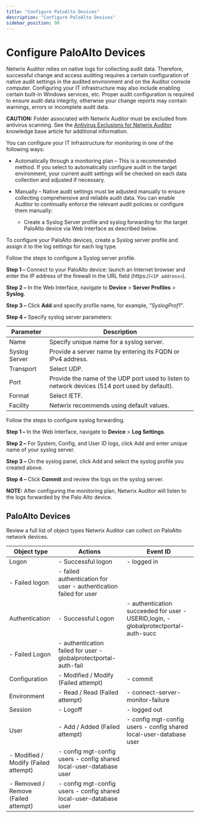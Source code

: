 ```yaml
---
title: "Configure PaloAlto Devices"
description: "Configure PaloAlto Devices"
sidebar_position: 90
---
```


# Configure PaloAlto Devices

Netwrix Auditor relies on native logs for collecting audit data. Therefore, successful change and
access auditing requires a certain configuration of native audit settings in the audited environment
and on the Auditor console computer. Configuring your IT infrastructure may also include enabling
certain built-in Windows services, etc. Proper audit configuration is required to ensure audit data
integrity, otherwise your change reports may contain warnings, errors or incomplete audit data.

**CAUTION:** Folder associated with Netwrix Auditor must be excluded from antivirus scanning. See
the
[Antivirus Exclusions for Netwrix Auditor](https://helpcenter.netwrix.com/bundle/z-kb-articles-salesforce/page/kA04u0000000HirCAE.html)
knowledge base article for additional information.

You can configure your IT Infrastructure for monitoring in one of the following ways:

- Automatically through a monitoring plan – This is a recommended method. If you select to
  automatically configure audit in the target environment, your current audit settings will be
  checked on each data collection and adjusted if necessary.
- Manually – Native audit settings must be adjusted manually to ensure collecting comprehensive and
  reliable audit data. You can enable Auditor to continually enforce the relevant audit policies or
  configure them manually:

    - Create a Syslog Server profile and syslog forwarding for the target PaloAlto device via Web
      Interface as described below.

To configure your PaloAlto devices, create a Syslog server profile and assign it to the log settings
for each log type.

Follow the steps to configure a Syslog server profile.

**Step 1 –** Connect to your PaloAlto device: launch an Internet browser and enter the IP address of
the firewall in the URL field (https://`<IP address>`).

**Step 2 –** In the Web Interface, navigate to **Device** > **Server Profiles** > **Syslog**.

**Step 3 –** Click **Add** and specify profile name, for example, _"SyslogProf1"_.

**Step 4 –** Specify syslog server parameters:

| Parameter     | Description                                                                                    |
| ------------- | ---------------------------------------------------------------------------------------------- |
| Name          | Specify unique name for a syslog server.                                                       |
| Syslog Server | Provide a server name by entering its FQDN or IPv4 address.                                    |
| Transport     | Select UDP.                                                                                    |
| Port          | Provide the name of the UDP port used to listen to network devices (514 port used by default). |
| Format        | Select IETF.                                                                                   |
| Facility      | Netwrix recommends using default values.                                                       |

Follow the steps to configure syslog forwarding.

**Step 1 –** In the Web Interface, navigate to **Device** > **Log Settings**.

**Step 2 –** For System, Config, and User ID logs, click Add and enter unique name of your syslog
server.

**Step 3 –** On the syslog panel, click Add and select the syslog profile you created above.

**Step 4 –** Click **Commit** and review the logs on the syslog server.

**NOTE:** After configuring the monitoring plan, Netwrix Auditor will listen to the logs forwarded
by the Palo Alto device.

## PaloAlto Devices

Review a full list of object types Netwrix Auditor can collect on PaloAlto network devices.

| Object type                          | Actions                                                            | Event ID                                                                            |
| ------------------------------------ | ------------------------------------------------------------------ | ----------------------------------------------------------------------------------- |
| Logon                                | - Successful logon                                                 | - logged in                                                                         |
| - Failed logon                       | - failed authentication for user - authentication failed for user  |                                                                                     |
| Authentication                       | - Successful Logon                                                 | - authentication succeeded for user - USERID,login, - globalprotectportal-auth-succ |
| - Failed Logon                       | - authentication failed for user - globalprotectportal-auth-fail   |                                                                                     |
| Configuration                        | - Modified / Modify (Failed attempt)                               | - commit                                                                            |
| Environment                          | - Read / Read (Failed attempt)                                     | - connect-server-monitor-failure                                                    |
| Session                              | - Logoff                                                           | - logged out                                                                        |
| User                                 | - Add / Added (Failed attempt)                                     | - config mgt-config users - config shared local-user-database user                  |
| - Modified / Modify (Failed attempt) | - config mgt-config users - config shared local-user-database user |                                                                                     |
| - Removed / Remove (Failed attempt)  | - config mgt-config users - config shared local-user-database user |                                                                                     |
